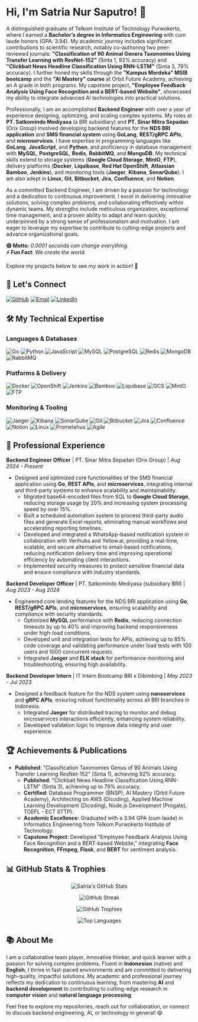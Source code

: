 # Hi, I'm Satria Nur Saputro! 👋


A distinguished graduate of Telkom Institute of Technology Purwokerto, where I earned a **Bachelor’s degree in Informatics Engineering** with cum laude honors (GPA: 3.94). My academic journey includes significant contributions to scientific research, notably co-authoring two peer-reviewed journals: **"Classification of 90 Animal Genera Taxonomies Using Transfer Learning with ResNet-152"** (Sinta 1, 92% accuracy) and **"Clickbait News Headline Classification Using RNN-LSTM"** (Sinta 3, 79% accuracy). I further honed my skills through the **"Kampus Merdeka" MSIB bootcamp** and the **"AI Mastery" course** at Orbit Future Academy, achieving an A grade in both programs. My capstone project, **"Employee Feedback Analysis Using Face Recognition and a BERT-based Website"**, showcased my ability to integrate advanced AI technologies into practical solutions.

Professionally, I am an accomplished **Backend Engineer** with over a year of experience designing, optimizing, and scaling complex systems. My roles at **PT. Satkomindo Mediyasa** (a BRI subsidiary) and **PT. Sinar Mitra Sepadan** (Orix Group) involved developing backend features for the **NDS BRI application** and **SMS financial system** using **GoLang**, **REST/gRPC APIs**, and **microservices**. I have expertise in programming languages like **GoLang**, **JavaScript**, and **Python**, and proficiency in database management with **MySQL**, **PostgreSQL**, **Redis**, **RabbitMQ**, and **MongoDB**. My technical skills extend to storage systems (**Google Cloud Storage**, **MinIO**, **FTP**), delivery platforms (**Docker**, **Liquibase**, **Red Hat OpenShift**, **Atlassian Bamboo**, **Jenkins**), and monitoring tools (**Jaeger**, **Kibana**, **SonarQube**). I am also adept in **Linux**, **Git**, **Bitbucket**, **Jira**, **Confluence**, and **Notion**.

As a committed Backend Engineer, I am driven by a passion for technology and a dedication to continuous improvement. I excel in delivering innovative solutions, solving complex problems, and collaborating effectively within dynamic teams. My strengths include meticulous organization, exceptional time management, and a proven ability to adapt and learn quickly, underpinned by a strong sense of professionalism and motivation. I am eager to leverage my expertise to contribute to cutting-edge projects and advance organizational goals.

**😄 Motto**: *0.0001 seconds can change everything.*  
**⚡️ Fun Fact**: *We create the world.*

Explore my projects below to see my work in action! 🚀

## 🔗 Let's Connect

<p align="left">
  <a href="https://github.com/jkenyut" target="_blank"><img align="center" src="https://img.shields.io/badge/GitHub-181717?logo=github&logoColor=white" alt="GitHub" /></a>
  <a href="mailto:satrianursaputro06@gmail.com" target="_blank"><img align="center" src="https://img.shields.io/badge/Email-D14836?logo=gmail&logoColor=white" alt="Email" /></a>
  <a href="https://www.linkedin.com/in/satrianursaputro/" target="_blank"><img align="center" src="https://img.shields.io/badge/LinkedIn-0077B5?logo=linkedin&logoColor=white" alt="LinkedIn" /></a>
</p>

## 🛠️ My Technical Expertise

### Languages & Databases
<p align="left">
  <img src="https://img.shields.io/badge/Go-00ADD8?logo=go&logoColor=white" alt="Go"/>
  <img src="https://img.shields.io/badge/Python-3776AB?logo=python&logoColor=white" alt="Python"/>
  <img src="https://img.shields.io/badge/JavaScript-F7DF1E?logo=javascript&logoColor=black" alt="JavaScript"/>
  <img src="https://img.shields.io/badge/MySQL-4479A1?logo=mysql&logoColor=white" alt="MySQL"/>
  <img src="https://img.shields.io/badge/PostgreSQL-4169E1?logo=postgresql&logoColor=white" alt="PostgreSQL"/>
  <img src="https://img.shields.io/badge/Redis-DC382D?logo=redis&logoColor=white" alt="Redis"/>
  <img src="https://img.shields.io/badge/MongoDB-47A248?logo=mongodb&logoColor=white" alt="MongoDB"/>
  <img src="https://img.shields.io/badge/RabbitMQ-FF6600?logo=rabbitmq&logoColor=white" alt="RabbitMQ"/>
</p>

### Platforms & Delivery
<p align="left">
  <img src="https://img.shields.io/badge/Docker-2496ED?logo=docker&logoColor=white" alt="Docker"/>
  <img src="https://img.shields.io/badge/OpenShift-D21500?logo=redhatopenshift&logoColor=white" alt="OpenShift"/>
  <img src="https://img.shields.io/badge/Jenkins-D24939?logo=jenkins&logoColor=white" alt="Jenkins"/>
  <img src="https://img.shields.io/badge/Bamboo-0052CC?logo=atlassian&logoColor=white" alt="Bamboo"/>
  <img src="https://img.shields.io/badge/Liquibase-FF5733?logo=liquibase&logoColor=white" alt="Liquibase"/>
  <img src="https://img.shields.io/badge/Google%20Cloud%20Storage-4285F4?logo=googlecloud&logoColor=white" alt="GCS"/>
  <img src="https://img.shields.io/badge/MinIO-FF0000?logo=minio&logoColor=white" alt="MinIO"/>
  <img src="https://img.shields.io/badge/FTP-000000?logo=ftp&logoColor=white" alt="FTP"/>
</p>

### Monitoring & Tooling
<p align="left">
  <img src="https://img.shields.io/badge/Jaeger-00A8E8?logo=jaeger&logoColor=white" alt="Jaeger"/>
  <img src="https://img.shields.io/badge/Kibana-005571?logo=kibana&logoColor=white" alt="Kibana"/>
  <img src="https://img.shields.io/badge/SonarQube-4C90B0?logo=sonarqube&logoColor=white" alt="SonarQube"/>
  <img src="https://img.shields.io/badge/Git-F05032?logo=git&logoColor=white" alt="Git"/>
  <img src="https://img.shields.io/badge/Bitbucket-0052CC?logo=bitbucket&logoColor=white" alt="Bitbucket"/>
  <img src="https://img.shields.io/badge/Jira-0052CC?logo=jira&logoColor=white" alt="Jira"/>
  <img src="https://img.shields.io/badge/Confluence-0052CC?logo=confluence&logoColor=white" alt="Confluence"/>
  <img src="https://img.shields.io/badge/Notion-000000?logo=notion&logoColor=white" alt="Notion"/>
  <img src="https://img.shields.io/badge/Linux-FCC624?logo=linux&logoColor=black" alt="Linux"/>
  <img src="https://img.shields.io/badge/-Prometheus-000?&logo=Prometheus" alt="Prometehus"/>
  <img src="https://img.shields.io/badge/Agile%20%26%20Project%20Management-blue" alt="Agile"/>
</p>

## 💼 Professional Experience

**Backend Engineer Officer** | PT. Sinar Mitra Sepadan (Orix Group) | *Aug 2024 - Present*  
- Designed and optimized core functionalities of the SMS financial application using **Go**, **REST APIs**, and **microservices**, integrating internal and third-party systems to enhance scalability and maintainability.  
  - Migrated base64-encoded files from SQL to **Google Cloud Storage**, reducing storage usage by 20% and increasing system processing speed by over 15%.  
  - Built a scheduled automation system to process third-party audio files and generate Excel reports, eliminating manual workflows and accelerating reporting timelines.  
  - Developed and integrated a WhatsApp-based notification system in collaboration with Verihubs and Yellow.ai, providing a real-time, scalable, and secure alternative to email-based notifications, reducing notification delivery time and improving operational efficiency by automating client interactions.
  - Implemented security measures to protect sensitive financial data and ensure compliance with industry standards.

**Backend Developer Officer** | PT. Satkomindo Mediyasa (subsidiary BRI) | *Aug 2023 - Aug 2024*  
- Engineered core lending features for the NDS BRI application using **Go**, **REST/gRPC APIs**, and **microservices**, ensuring scalability and compliance with security standards.  
  - Optimized **MySQL** performance with **Redis**, reducing connection timeouts by up to 40% and improving backend responsiveness under high-load conditions.  
  - Developed unit and integration tests for APIs, achieving up to 85% code coverage and validating performance under load tests with 100 users and 1000 concurrent requests.  
  - Integrated **Jaeger** and **ELK stack** for performance monitoring and troubleshooting, ensuring high availability.

**Backend Developer Intern** | IT Intern Bootcamp BRI x Dibimbing | *May 2023 - Jul 2023*  
- Designed a feedback feature for the NDS system using **nanoservices** and **gRPC APIs**, ensuring robust functionality across all BRI branches in Indonesia.  
  - Integrated **Jaeger** for distributed tracing to monitor and debug microservices interactions efficiently, enhancing system reliability.  
  - Developed validation logic to improve data integrity and user experience.

## 🏆 Achievements & Publications

- **Published**: "Classification Taxonomies Genus of 90 Animals Using Transfer Learning ResNet-152" (Sinta 1), achieving 92% accuracy.  
  - **Published**: "Clickbait News Headline Classification Using RNN-LSTM" (Sinta 3), achieving up to 79% accuracy.  
  - **Certified**: Database Programmer (BNSP), AI Mastery (Orbit Future Academy), Architecting on AWS (Dicoding), Applied Machine Learning Development (Dicoding), Node.js Development (Progate), TOEFL - ECT (ITTP).  
  - **Academic Excellence**: Graduated with a 3.94 GPA (cum laude) in Informatics Engineering from Telkom Purwokerto Institute of Technology.  
  - **Capstone Project**: Developed "Employee Feedback Analysis Using Face Recognition and a BERT-based Website," integrating **Face Recognition**, **FFmpeg**, **Flask**, and **BERT** for sentiment analysis.

## 📊 GitHub Stats & Trophies

<div align="center">
  <p>
    <img src="https://github-readme-stats.vercel.app/api?username=jkenyut&show_icons=true&theme=radical" alt="Satria's GitHub Stats" />
  </p>
</div>

<div align="center">
  <p>
    <img src="https://github-readme-streak-stats.herokuapp.com/?user=jkenyut&theme=radical" alt="GitHub Streak" />
  </p>
  <p>
    <img src="https://github-profile-trophy.vercel.app/?username=jkenyut&theme=radical" alt="GitHub Trophies" />
  </p>
  <p>
    <img src="https://github-readme-stats.vercel.app/api/top-langs/?username=jkenyut&layout=compact&theme=radical" alt="Top Languages" />
  </p>
</div>

## 📚 About Me

I am a collaborative team player, innovative thinker, and quick learner with a passion for solving complex problems. Fluent in **Indonesian** (native) and **English**, I thrive in fast-paced environments and am committed to delivering high-quality, impactful solutions. My academic and professional journey reflects my dedication to continuous learning, from mastering **AI** and **backend development** to contributing to cutting-edge research in **computer vision** and **natural language processing**.

Feel free to explore my repositories, reach out for collaboration, or connect to discuss backend engineering, AI, or technology in general! 😄